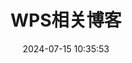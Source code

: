 ---
pageComponent: # 使用页面组件
  name: Catalogue # 组件名：Catalogue => 目录页组件
  data: # 组件所需数据
    path:  05.效率软件/900.WPS # 设置为`docs/`下面的某个文件夹相对路径，如‘01.学习笔记/01.前端’ 或 ’01.学习笔记‘ (有序号的要带序号)
    # imgUrl: /img/web.png # 目录页内的图片
    description: WPS # 目录描述（可加入a标签）

title: WPS相关博客 # 页面标题
date: 2024-07-15 10:35:53 # 创建日期
permalink: /WPS # 永久链接
sidebar: false # 不显示侧边栏
article: false # 不是文章页 (不显示面包屑栏、最近更新栏等)
comment: false # 不显示评论栏
editLink: false # 不显示编辑按钮
---